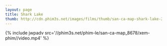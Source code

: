 ```yaml
---
layout: page
title: Shark Lake
thumb: http://cdn.phim3s.net/images/films/thumb/san-ca-map-shark-lake-2015.jpg
---
```

{% include jwpadv src='//phim3s.net/phim-le/san-ca-map_8678/xem-phim//video.mp4' %}